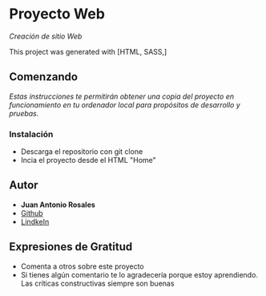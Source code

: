 # Proyecto Web

_Creación de sitio Web_

This project was generated with [HTML, SASS,]

## Comenzando

_Estas instrucciones te permitirán obtener una copia del proyecto en funcionamiento en tu ordenador local para propósitos de desarrollo y pruebas._

### Instalación

- Descarga el repositorio con git clone
- Incia el proyecto desde el HTML "Home"

## Autor

- **Juan Antonio Rosales**
- [Github](https://github.com/juanrosalesperez)
- [LindkeIn](https://www.linkedin.com/in/juan-antonio-rosales-perez/)

## Expresiones de Gratitud

- Comenta a otros sobre este proyecto
- Si tienes algún comentario te lo agradecería porque estoy aprendiendo. Las críticas constructivas siempre son buenas
